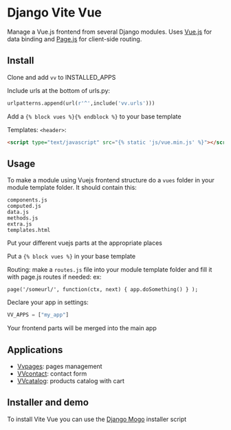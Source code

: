 # Django Vite Vue

Manage a Vue.js frontend from several Django modules. Uses [Vue.js](http://vuejs.org/) for data binding
and [Page.js](https://github.com/visionmedia/page.js) for client-side routing.

## Install

Clone and add `vv` to INSTALLED_APPS

Include urls at the bottom of urls.py:

  ```python
urlpatterns.append(url(r'^',include('vv.urls')))
  ```

Add a `{% block vues %}{% endblock %}` to your base template

Templates: `<header>`:

  ```html
<script type="text/javascript" src="{% static 'js/vue.min.js' %}"></script>
  ```

## Usage

To make a module using Vuejs frontend structure do a `vues` folder in your module template folder. It should contain this:

   ```
components.js
computed.js
data.js
methods.js
extra.js
templates.html
   ```
   
Put your different vuejs parts at the appropriate places

Put a `{% block vues %}` in your base template 

Routing: make a `routes.js` file into your module template folder and fill it with page.js routes if needed: ex:

   ```javasccript
page('/someurl/', function(ctx, next) { app.doSomething() } );
   ```

Declare your app in settings:

   ```python
VV_APPS = ["my_app"]
   ```
   
Your frontend parts will be merged into the main app

## Applications

- [Vvpages](https://github.com/synw/django-vvpages): pages management
- [VVcontact](https://github.com/synw/django-vvcontact): contact form
- [VVcatalog](https://github.com/synw/django-vvcatalog): products catalog with cart

## Installer and demo

To install Vite Vue you can use the [Django Mogo](https://github.com/synw/django-mogo) installer script

